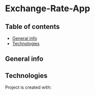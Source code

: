 # Exchange-Rate-App

## Table of contents
* [General info](#general-info)
* [Technologies](#technologies)


## General info

	
## Technologies
Project is created with:
